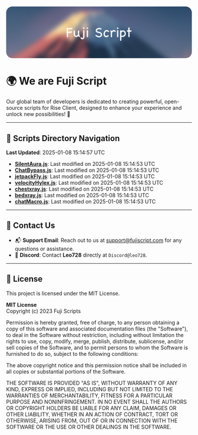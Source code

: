 ![Banner](.github/b.webp)

# 🌍 **We are Fuji Script**

Our global team of developers is dedicated to creating powerful, open-source scripts for Rise Client, designed to enhance your experience and unlock new possibilities! 🌟

---
<!-- SCRIPTS_NAVIGATION_START -->
## 📂 **Scripts Directory Navigation**

**Last Updated**: 2025-01-08 15:14:57 UTC

- **[SilentAura.js](scripts/SilentAura.js)**: Last modified on 2025-01-08 15:14:53 UTC
- **[ChatBypass.js](scripts/ChatBypass.js)**: Last modified on 2025-01-08 15:14:53 UTC
- **[jetpackFly.js](scripts/jetpackFly.js)**: Last modified on 2025-01-08 15:14:53 UTC
- **[velocityHylex.js](scripts/velocityHylex.js)**: Last modified on 2025-01-08 15:14:53 UTC
- **[chestxray.js](scripts/chestxray.js)**: Last modified on 2025-01-08 15:14:53 UTC
- **[bedxray.js](scripts/bedxray.js)**: Last modified on 2025-01-08 15:14:53 UTC
- **[chatMacro.js](scripts/chatMacro.js)**: Last modified on 2025-01-08 15:14:53 UTC

<!-- SCRIPTS_NAVIGATION_END -->

---

## 💬 **Contact Us**  
- 📬 **Support Email**: Reach out to us at [support@fujiscript.com](mailto:support@fujiscript.com) for any questions or assistance.  
- 💬 **Discord**: Contact **Leo728** directly at `Discord@leo728`.

---

## 📜 **License**

This project is licensed under the MIT License.  

**MIT License**  
Copyright (c) 2023 Fuji Scripts  

Permission is hereby granted, free of charge, to any person obtaining a copy of this software and associated documentation files (the "Software"), to deal in the Software without restriction, including without limitation the rights to use, copy, modify, merge, publish, distribute, sublicense, and/or sell copies of the Software, and to permit persons to whom the Software is furnished to do so, subject to the following conditions:  

The above copyright notice and this permission notice shall be included in all copies or substantial portions of the Software.  

THE SOFTWARE IS PROVIDED "AS IS", WITHOUT WARRANTY OF ANY KIND, EXPRESS OR IMPLIED, INCLUDING BUT NOT LIMITED TO THE WARRANTIES OF MERCHANTABILITY, FITNESS FOR A PARTICULAR PURPOSE AND NONINFRINGEMENT. IN NO EVENT SHALL THE AUTHORS OR COPYRIGHT HOLDERS BE LIABLE FOR ANY CLAIM, DAMAGES OR OTHER LIABILITY, WHETHER IN AN ACTION OF CONTRACT, TORT OR OTHERWISE, ARISING FROM, OUT OF OR IN CONNECTION WITH THE SOFTWARE OR THE USE OR OTHER DEALINGS IN THE SOFTWARE.  
